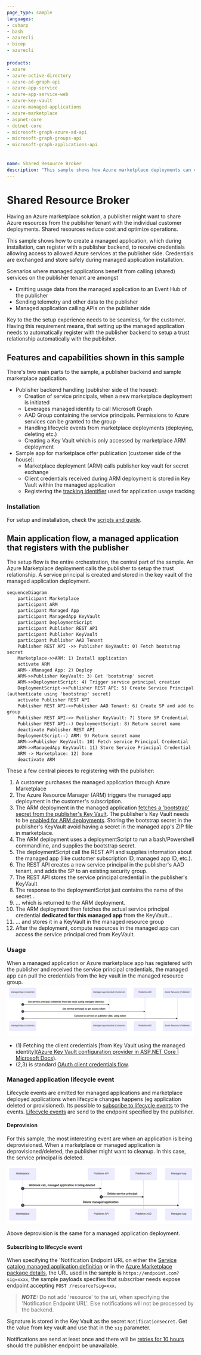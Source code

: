 ```yaml
---
page_type: sample
languages:
- csharp
- bash
- azurecli
- bicep
- azurecli

products:
- azure
- azure-active-directory
- azure-ad-graph-api
- azure-app-service
- azure-app-service-web
- azure-key-vault
- azure-managed-applications
- azure-marketplace
- aspnet-core
- dotnet-core
- microsoft-graph-azure-ad-api
- microsoft-graph-groups-api
- microsoft-graph-applications-api


name: Shared Resource Broker
description: "This sample shows how Azure marketplace deployments can connect to publisher services, thereby leveraging shared services for marketplace applications. During marketplace installation (ARM deployment), a service principal is created on the publisher tenant. The service principal is added to an AAD group, which has been granted permissions (RBAC) to specific Azure services. Once service principal is created, the marketplace deployment process (ARM) stores the credentials in a key vault in the managed resource group. The managed application can then leverage credentials stored in the key vault to connect to the shared resources on the publisher tenant."
---
```


# Shared Resource Broker

Having an Azure marketplace solution, a publisher might want to share Azure resources from the publisher tenant with the individual customer deployments. Shared resources reduce cost and optimize operations.

This sample shows how to create a managed application, which during installation, can register with a publisher backend, to receive credentials allowing access to allowed Azure services at the publisher side. Credentials are exchanged and store safely during managed application installation.

Scenarios where managed applications benefit from calling (shared) services on the publisher tenant are amongst

- Emitting usage data from the managed application to an Event Hub of the publisher
- Sending telemetry and other data to the publisher 
- Managed application calling APIs on the publisher side

Key to the the setup experience needs to be seamless, for the customer. 
Having this requirement means, that setting up the managed application needs to automatically register with the publisher backend to setup a trust relationship automatically with the publisher.  

## Features and capabilities shown in this sample

There's two main parts to the sample, a publisher backend and sample marketplace application. 

* Publisher backend handling (publisher side of the house):
  * Creation of service principals, when a new marketplace deployment is initiated 
  * Leverages managed identity to call Microsoft Graph
  * AAD Group containing the service principals. Permissions to Azure services can be granted to the group 
  * Handling lifecycle events from marketplace deployments (deploying, deleting etc.)
  * Creating a Key Vault which is only accessed by marketplace ARM deployment 
* Sample app for marketplace offer publication (customer side of the house):
  * Marketplace deployment (ARM) calls publisher key vault for secret exchange
  * Client credentials received during ARM deployment is stored in Key Vault within the managed application
  * Registering the [tracking identifier](https://docs.microsoft.com/en-us/azure/marketplace/azure-partner-customer-usage-attribution) used for application usage tracking

### Installation

For setup and installation, check the [scripts and guide](docs/Installation.md).

## Main application flow, a managed application that registers with the publisher

The setup flow is the entire orchestration, the central part of the sample. An Azure Marketplace deployment calls the publisher to setup the trust relationship. A service principal is created and stored in the key vault of the managed application deployment.

```mermaid
sequenceDiagram
    participant Marketplace
    participant ARM
    participant Managed App
    participant ManagedApp KeyVault
    participant DeploymentScript
    participant Publisher REST API
    participant Publisher KeyVault
    participant Publisher AAD Tenant
    Publisher REST API ->> Publisher KeyVault: 0) Fetch bootstrap secret
    Marketplace->>ARM: 1) Install application
    activate ARM
    ARM--)Managed App: 2) Deploy
    ARM->>Publisher KeyVault: 3) Get 'bootstrap' secret
    ARM->>DeploymentScript: 4) Trigger service principal creation
    DeploymentScript->>Publisher REST API: 5) Create Service Principal (authenticate using 'bootstrap' secret)
    activate Publisher REST API
    Publisher REST API->>Publisher AAD Tenant: 6) Create SP and add to group
    Publisher REST API->> Publisher KeyVault: 7) Store SP Credential
    Publisher REST API--) DeploymentScript: 8) Return secret name
    deactivate Publisher REST API
    DeploymentScript--) ARM: 9) Return secret name
    ARM->>Publisher KeyVault: 10) Fetch service Principal Credential
    ARM->>ManagedApp KeyVault: 11) Store Service Principal Credential
    ARM -> Marketplace: 12) Done
    deactivate ARM
```

These a few central pieces to registering with the publisher:

1. A customer purchases the managed application through Azure Marketplace
2. The Azure Resource Manager (ARM) triggers the managed app deployment in the customer's subscription. 
3. The ARM deployment in the managed application [fetches a 'bootstrap' secret from the publisher's Key Vault](https://docs.microsoft.com/en-us/azure/azure-resource-manager/templates/key-vault-parameter). The publisher's Key Vault needs to be [enabled for ARM deployments](https://docs.microsoft.com/en-us/azure/azure-resource-manager/managed-applications/key-vault-access). Storing the bootstrap secret in the publisher's KeyVault avoid having a secret in the managed app's ZIP file in marketplace.
4. The ARM deployment uses a deploymentScript to run a bash/Powershell commandline, and supplies the bootstrap secret.
5. The deploymentScript call the REST API and supplies information about the managed app (like customer subscription ID, managed app ID, etc.).
6. The REST API creates a new service principal in the publisher's AAD tenant, and adds the SP to an existing security group.
7. The REST API stores the service principal credential in the publisher's KeyVault
8. The response to the deploymentScript just contains the name of the secret...
9. ... which is returned to the ARM deployment.
10. The ARM deployment then fetches the actual service principal credential **dedicated for this managed app** from the KeyVault...
11. ... and stores it in a KeyVault in the managed resource group
12. After the deployment, compute resources in the managed app can access the service principal cred from KeyVault.

### Usage

When a managed application or Azure marketplace app has registered with the publisher and received the service principal credentials, the managed app can pull the credentials from the key vault in the managed resource group.  
![](./docs/img/usage.png)

* (1) Fetching the client credentials [from Key Vault using the managed identity]([Azure Key Vault configuration provider in ASP.NET Core | Microsoft Docs](https://docs.microsoft.com/en-us/aspnet/core/security/key-vault-configuration?view=aspnetcore-6.0)).
* (2,3) is standard [OAuth client credentials flow](https://docs.microsoft.com/en-us/azure/active-directory/develop/v2-oauth2-client-creds-grant-flow).

### Managed application lifecycle event

Lifecycle events are emitted for managed applications and marketplace deployed applications when lifecycle changes happens (eg application deleted or provisioned). Its possible to [subscribe to lifecycle events](https://docs.microsoft.com/en-us/azure/azure-resource-manager/managed-applications/publish-notifications) to the events. [Lifecycle events](https://docs.microsoft.com/en-us/azure/azure-resource-manager/managed-applications/publish-notifications#event-triggers) are send to the endpoint specified by the publisher.  

#### Deprovision

For this sample, the most interesting event are when an application is being deprovisioned. 
When a marketplace or managed application is deprovisioned/deleted, the publisher might want to cleanup. In this case, the service principal is deleted. 

![](./docs/img/deprovision.png)

Above deprovision is the same for a managed application deployment. 

####  Subscribing to lifecycle event

When specifying the 'Notification Endpoint URL on either the [Service catalog managed application definition](https://docs.microsoft.com/en-us/azure/azure-resource-manager/managed-applications/publish-notifications#add-service-catalog-application-definition-notifications) or in the [Azure Marketplace package details](https://docs.microsoft.com/en-us/azure/azure-resource-manager/managed-applications/publish-notifications#add-azure-marketplace-managed-application-notifications), the URL used in the sample is ```https://endpoint.com?sig=xxxx```, the sample payloads specifies that subscriber needs expose endpoint accepting `POST /resource?sig=xxx`.  


> **_NOTE:_**  Do not add 'resource' to the uri, when specifying the 'Notification Endpoint URL'.  Else notifications will not be processed by the backend.

Signature is stored in the Key Vault as the secret `NotificationSecret`. Get the value from key vault and use that in the `sig` parameter.

Notifications are send at least once and there will be [retries for 10 hours](https://docs.microsoft.com/en-us/azure/azure-resource-manager/managed-applications/publish-notifications#notification-retries) should the publisher endpoint be unavailable.

